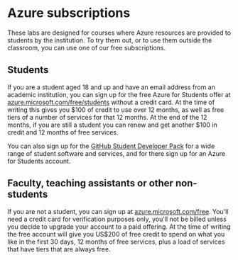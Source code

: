 # Azure subscriptions

These labs are designed for courses where Azure resources are provided to students by the institution. To try them out, or to use them outside the classroom, you can use one of our free subscriptions.

## Students

If you are a student aged 18 and up and have an email address from an academic institution, you can sign up for the free Azure for Students offer at [azure.microsoft.com/free/students](https://azure.microsoft.com/free/students/?WT.mc_id=iotcurriculum-github-jabenn) without a credit card. At the time of writing this gives you $100 of credit to use over 12 months, as well as free tiers of a number of services for that 12 months. At the end of the 12 months, if you are still a student you can renew and get another $100 in credit and 12 months of free services.

You can also sign up for the [GitHub Student Developer Pack](https://education.github.com/pack?WT.mc_id=iotcurriculum-github-jabenn) for a wide range of student software and services, and for there sign up for an Azure for Students account.

## Faculty, teaching assistants or other non-students

If you are not a student, you can sign up at [azure.microsoft.com/free](https://azure.microsoft.com/free/?WT.mc_id=iotcurriculum-github-jabenn). You'll need a credit card for verification purposes only, you'll not be billed unless you decide to upgrade your account to a paid offering. At the time of writing the free account will give you US$200 of free credit to spend on what you like in the first 30 days, 12 months of free services, plus a load of services that have tiers that are always free.